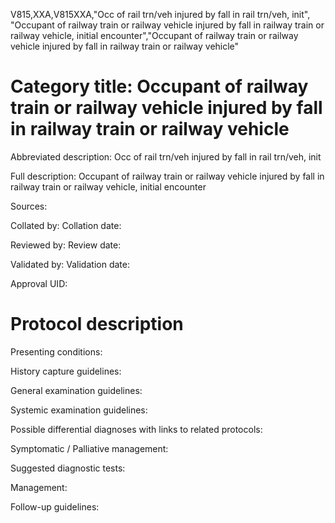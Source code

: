 V815,XXA,V815XXA,"Occ of rail trn/veh injured by fall in rail trn/veh, init", "Occupant of railway train or railway vehicle injured by fall in railway train or railway vehicle, initial encounter","Occupant of railway train or railway vehicle injured by fall in railway train or railway vehicle"
# Category title: Occupant of railway train or railway vehicle injured by fall in railway train or railway vehicle

Abbreviated description: Occ of rail trn/veh injured by fall in rail trn/veh, init

Full description: Occupant of railway train or railway vehicle injured by fall in railway train or railway vehicle, initial encounter

Sources:

Collated by:
Collation date:

Reviewed by:
Review date:

Validated by:
Validation date:

Approval UID:

# Protocol description

Presenting conditions:

History capture guidelines:

General examination guidelines:

Systemic examination guidelines:

Possible differential diagnoses with links to related protocols:

Symptomatic / Palliative management:

Suggested diagnostic tests:

Management:

Follow-up guidelines:
